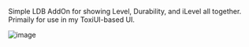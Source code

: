 Simple LDB AddOn for showing Level, Durability, and iLevel all together. Primaily for use in my ToxiUI-based UI.

![image](https://github.com/user-attachments/assets/0ecfb8c7-a3a6-48d4-8291-26c20c68e559)
